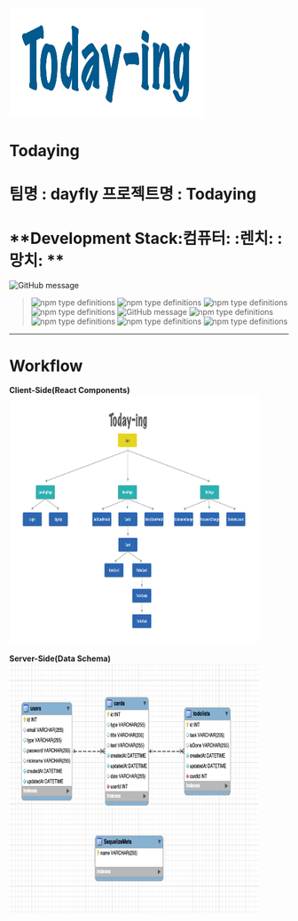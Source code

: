 <img src="./README_IMAGE/Logo.png" width="350px" height="200px" alt="TodayingLogo"></img><br/>

# **Todaying**

팀명 : dayfly
프로젝트명 : Todaying
=============

# **Development Stack:컴퓨터: :렌치: :망치:  **

![GitHub message](https://img.shields.io/badge/STACK-FRONT-lightgrey?style=for-the-badge)
>![npm type definitions](https://img.shields.io/badge/Front--end-javascript-yellow?style=flat-square&logo=JAVAscript)
![npm type definitions](https://img.shields.io/badge/Front--end-react-blue?style=flat-square&logo=react)
![npm type definitions](https://img.shields.io/badge/Front--end-HTML5-red?style=flat-square&logo=html5)
![npm type definitions](https://img.shields.io/badge/Front--end-CSS3-blue?style=flat-square&logo=css3)
![GitHub message](https://img.shields.io/badge/STACK-BACK-lightgrey?style=for-the-badge)
>![npm type definitions](https://img.shields.io/badge/Back--end-node.js-green?style=flat-square&logo=node.js)
![npm type definitions](https://img.shields.io/badge/Back--end-express-9cf?style=flat-square&logo=node.js)
![npm type definitions](https://img.shields.io/badge/Back--end-mySQL-orange?style=flat-square&logo=mysql)
![npm type definitions](https://img.shields.io/badge/back--end-JWT-purple?style=flat-square&logo=JSON%20Web%20Tokens)
---------------------------------------
# **Workflow**

**Client-Side(React Components)**<br>
<img src="./README_IMAGE/components.png" width="450px" height="450px" alt="Components"></img><br/>

**Server-Side(Data Schema)**<br>
<img src="./README_IMAGE/data_schema.png" width="450px" height="450px" alt="data_schema"></img><br/>
